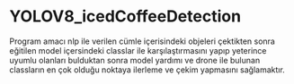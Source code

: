 # YOLOV8_icedCoffeeDetection

Program amacı nlp ile verilen cümle içerisindeki objeleri çektikten sonra eğitilen model içersindeki classlar ile karşılaştırmasını yapıp yeterince uyumlu olanları bulduktan sonra model yardımı ve drone ile bulunan classların en çok olduğu noktaya ilerleme ve çekim yapmasını sağlamaktır.
